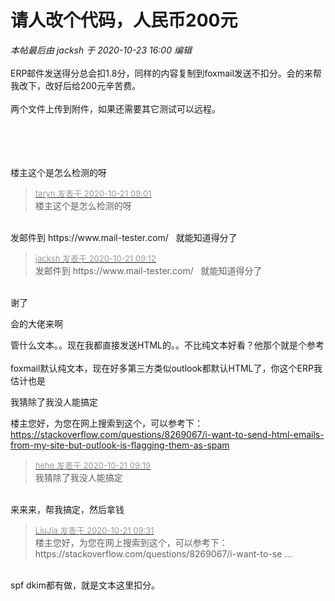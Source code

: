 # 请人改个代码，人民币200元


<i class="pstatus"> 本帖最后由 jacksh 于 2020-10-23 16:00 编辑 </i><br />
<br />
ERP邮件发送得分总会扣1.8分，同样的内容复制到foxmail发送不扣分。会的来帮我改下，改好后给200元辛苦费。<br />
<br />
两个文件上传到附件，如果还需要其它测试可以远程。<br />
<br />
<br />
<br />
<br />
<img id="aimg_Xvz2m" onclick="zoom(this, this.src, 0, 0, 0)" class="zoom" src="https://i.loli.net/2020/10/21/PRvJMWsZA9HVbDz.jpg" onmouseover="img_onmouseoverfunc(this)" onload="thumbImg(this)" border="0" alt="" />

楼主这个是怎么检测的呀

<div class="quote"><blockquote><font size="2"><a href="https://www.hostloc.com/forum.php?mod=redirect&amp;goto=findpost&amp;pid=9329896&amp;ptid=756625" target="_blank"><font color="#999999">taryn 发表于 2020-10-21 09:01</font></a></font><br />
楼主这个是怎么检测的呀</blockquote></div><br />
发邮件到 https://www.mail-tester.com/&nbsp; &nbsp;就能知道得分了 

<div class="quote"><blockquote><font size="2"><a href="https://www.hostloc.com/forum.php?mod=redirect&amp;goto=findpost&amp;pid=9329951&amp;ptid=756625" target="_blank"><font color="#999999">jacksh 发表于 2020-10-21 09:12</font></a></font><br />
发邮件到 https://www.mail-tester.com/&nbsp; &nbsp;就能知道得分了</blockquote></div><br />
谢了

会的大佬来啊<img id="aimg_TQJA1" onclick="zoom(this, this.src, 0, 0, 0)" class="zoom" src="https://cdn.jsdelivr.net/gh/hishis/forum-master/public/images/patch.gif" onmouseover="img_onmouseoverfunc(this)" onload="thumbImg(this)" border="0" alt="" />

管什么文本。。现在我都直接发送HTML的。。不比纯文本好看？他那个就是个参考<br />
<br />
foxmail默认纯文本，现在好多第三方类似outlook都默认HTML了，你这个ERP我估计也是

我猜除了我没人能搞定

楼主您好，为您在网上搜索到这个，可以参考下：https://stackoverflow.com/questions/8269067/i-want-to-send-html-emails-from-my-site-but-outlook-is-flagging-them-as-spam

<div class="quote"><blockquote><font size="2"><a href="https://www.hostloc.com/forum.php?mod=redirect&amp;goto=findpost&amp;pid=9329994&amp;ptid=756625" target="_blank"><font color="#999999">hehe 发表于 2020-10-21 09:19</font></a></font><br />
我猜除了我没人能搞定</blockquote></div><br />
来来来，帮我搞定，然后拿钱<img src="static/image/smiley/default/lol.gif" smilieid="12" border="0" alt="" />&nbsp; &nbsp;&nbsp; &nbsp;&nbsp; &nbsp;&nbsp; &nbsp;&nbsp; &nbsp;&nbsp; &nbsp;&nbsp; &nbsp;&nbsp; &nbsp;

<div class="quote"><blockquote><font size="2"><a href="https://www.hostloc.com/forum.php?mod=redirect&amp;goto=findpost&amp;pid=9330064&amp;ptid=756625" target="_blank"><font color="#999999">LiuJia 发表于 2020-10-21 09:31</font></a></font><br />
楼主您好，为您在网上搜索到这个，可以参考下：https://stackoverflow.com/questions/8269067/i-want-to-se ...</blockquote></div><br />
spf dkim都有做，就是文本这里扣分。&nbsp; &nbsp;&nbsp; &nbsp;&nbsp; &nbsp;&nbsp; &nbsp;&nbsp;&nbsp;
